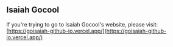 ## Isaiah Gocool

If you're trying to go to Isaiah Gocool's website, please visit: [https://goisaiah-github-io.vercel.app/](https://goisaiah-github-io.vercel.app/)
